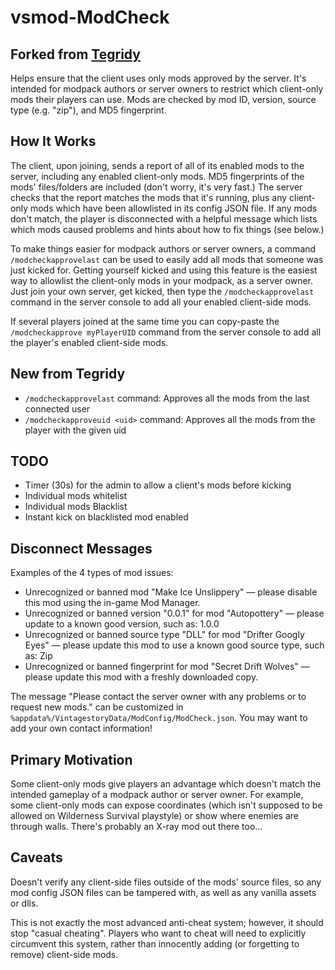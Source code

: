 ﻿# vsmod-ModCheck

## Forked from [Tegridy](https://github.com/Vintage-Civ/Tegridy)

Helps ensure that the client uses only mods approved by the server. It's
intended for modpack authors or server owners to restrict which client-only mods
their players can use. Mods are checked by mod ID, version, source type (e.g. "zip"),
and MD5 fingerprint.

## How It Works

The client, upon joining, sends a report of all of its enabled mods to the
server, including any enabled client-only mods. MD5 fingerprints of the mods'
files/folders are included (don't worry, it's very fast.) The server checks that
the report matches the mods that it's running, plus any client-only mods which
have been allowlisted in its config JSON file. If any mods don't match, the
player is disconnected with a helpful message which lists which mods caused
problems and hints about how to fix things (see below.)

To make things easier for modpack authors or server owners, a command
`/modcheckapprovelast` can be used to easily add all mods that someone was just
kicked for. Getting yourself kicked and using this feature is the easiest way
to allowlist the client-only mods in your modpack, as a server owner. Just join
your own server, get kicked, then type the `/modcheckapprovelast`
command in the server console to add all your enabled client-side mods.

If several players joined at the same time you can copy-paste the
`/modcheckapprove myPlayerUID` command from the server console to add all the
player's enabled client-side mods.

## New from Tegridy

- `/modcheckapprovelast` command: Approves all the mods from the last connected user
- `/modcheckapproveuid <uid>` command: Approves all the mods from the player
with the given uid

## TODO

- Timer (30s) for the admin to allow a client's mods before kicking
- Individual mods whitelist
- Individual mods Blacklist
- Instant kick on blacklisted mod enabled

## Disconnect Messages

Examples of the 4 types of mod issues:

- Unrecognized or banned mod "Make Ice Unslippery" — please disable this mod
using the in-game Mod Manager.
- Unrecognized or banned version "0.0.1" for mod "Autopottery" — please update
to a known good version, such as: 1.0.0
- Unrecognized or banned source type "DLL" for mod "Drifter Googly Eyes" —
please update this mod to use a known good source type, such as: Zip
- Unrecognized or banned fingerprint for mod "Secret Drift Wolves" — please
update this mod with a freshly downloaded copy.

The message "Please contact the server owner with any problems or to request new
mods." can be customized in
`%appdata%/VintagestoryData/ModConfig/ModCheck.json`.
You may want to add your own contact information!

## Primary Motivation

Some client-only mods give players an advantage which doesn't match the intended
gameplay of a modpack author or server owner. For example, some client-only mods
can expose coordinates (which isn't supposed to be allowed on Wilderness
Survival playstyle) or show where enemies are through walls. There's probably
an X-ray mod out there too...

## Caveats

Doesn't verify any client-side files outside of the mods' source files, so any
mod config JSON files can be tampered with, as well as any vanilla assets or dlls.

This is not exactly the most advanced anti-cheat system; however, it should stop
"casual cheating". Players who want to cheat will need to explicitly circumvent
this system, rather than innocently adding (or forgetting to remove) client-side
mods.
